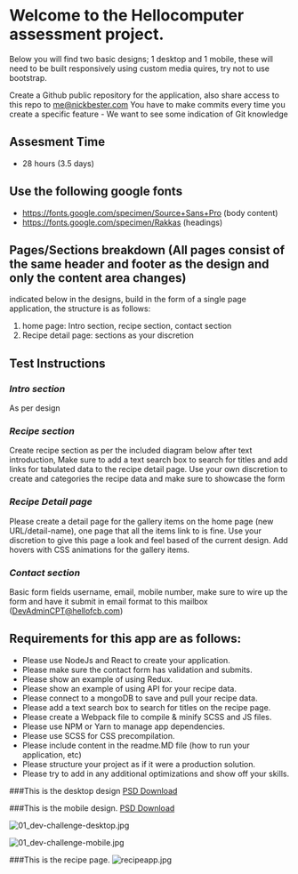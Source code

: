 # **Welcome to the Hellocomputer assessment project.** #

Below you will find two basic designs; 1 desktop and 1 mobile, these will need to be built responsively using custom media quires, try not to use bootstrap.

Create a Github public repository for the application, also share access to this repo to me@nickbester.com
You have to make commits every time you create a specific feature - We want to see some indication of Git knowledge

## **Assesment Time** ##
* 28 hours (3.5 days)

## **Use the following google fonts** ##

* https://fonts.google.com/specimen/Source+Sans+Pro (body content)
* https://fonts.google.com/specimen/Rakkas (headings)

## **Pages/Sections breakdown** (All pages consist of the same header and footer as the design and only the content area changes) ##

indicated below in the designs, build in the form of a single page application, the structure is as follows:

1. home page: Intro section, recipe section, contact section
1. Recipe detail page: sections as your discretion

## **Test Instructions** ##

### *Intro section* ###
As per design

### *Recipe section* ###
Create recipe section as per the included diagram below after text introduction,
Make sure to add a text search box to search for titles and add links for tabulated data to the recipe detail page.
Use your own discretion to create and categories the recipe data and make sure to showcase the form

### *Recipe Detail page* ###
Please create a detail page for the gallery items on the home page (new URL/detail-name), one page that all the items link to is fine. Use your discretion to give this page a look and feel based of the current design.
Add hovers with CSS animations for the gallery items.

### *Contact section* ###
Basic form fields username, email, mobile number, make sure to wire up the form and have it submit in email format to this mailbox (DevAdminCPT@hellofcb.com)

## **Requirements for this app are as follows:** ##

* Please use NodeJs and React to create your application.
* Please make sure the contact form has validation and submits.
* Please show an example of using Redux.
* Please show an example of using API for your recipe data.
* Please connect to a mongoDB to save and pull your recipe data.
* Please add a text search box to search for titles on the recipe page.
* Please create a Webpack file to compile & minify SCSS and JS files.
* Please use NPM or Yarn to manage app dependencies.
* Please use SCSS for CSS precompilation.
* Please include content in the readme.MD file (how to run your application, etc)
* Please structure your project as if it were a production solution.
* Please try to add in any additional optimizations and show off your skills.


###This is the desktop design [PSD Download](https://s3-eu-west-1.amazonaws.com/hc-staticbucket/hellocomputer-interview-test/01_dev-challenge-desktop.psd)

###This is the mobile design. [PSD Download](https://s3-eu-west-1.amazonaws.com/hc-staticbucket/hellocomputer-interview-test/01_dev-challenge-mobile.psd)

![01_dev-challenge-desktop.jpg](https://github.com/hellocomputer-za/hc-react-fullstack-assesment/blob/main/2721997458-01_dev-challenge-desktop.jpg)

![01_dev-challenge-mobile.jpg](https://github.com/hellocomputer-za/hc-react-fullstack-assesment/blob/main/3342677465-01_dev-challenge-mobile.jpg)

###This is the recipe page.
![recipeapp.jpg](https://github.com/hellocomputer-za/hc-react-fullstack-assesment/blob/main/278010508-recipeapp.jpg)
